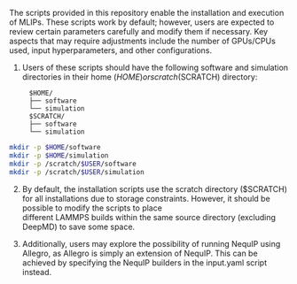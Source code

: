 The scripts provided in this repository enable the installation and execution of MLIPs. These scripts work by default; however, users are expected to review certain parameters carefully and modify them if necessary. Key aspects that may require adjustments include the number of GPUs/CPUs used, input hyperparameters, and other configurations.

1. Users of these scripts should have the following software and simulation directories in their home ($HOME) or scratch ($SCRATCH) directory:
   
```
	 $HOME/
	 ├── software
	 └── simulation
	 $SCRATCH/
	 ├── software
	 └── simulation
```
  
```bash
mkdir -p $HOME/software
mkdir -p $HOME/simulation
mkdir -p /scratch/$USER/software
mkdir -p /scratch/$USER/simulation
```

2. By default, the installation scripts use the scratch directory ($SCRATCH) for all installations due to storage constraints. However, it should be possible to modify the scripts to place 	 
   different LAMMPS builds within the same source directory (excluding DeepMD) to save some space.

3. Additionally, users may explore the possibility of running NequIP using Allegro, as Allegro is simply an extension of NequIP. This can be achieved by specifying the NequIP builders in the 
   input.yaml script instead.
